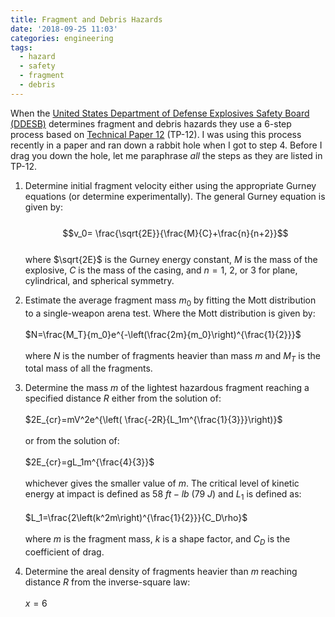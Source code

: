 ```yaml
---
title: Fragment and Debris Hazards
date: '2018-09-25 11:03'
categories: engineering
tags:
  - hazard
  - safety
  - fragment
  - debris
---
```


When the [United States Department of Defense Explosives Safety Board (DDESB)][9615d5d6] determines fragment and debris hazards they use a 6-step process based on [Technical Paper 12][1096b4d4] (TP-12).  I was using this process recently in a paper and ran down a rabbit hole when I got to step 4.  Before I drag you down the hole, let me paraphrase *all* the steps as they are listed in TP-12.

1.  Determine initial fragment velocity either using the appropriate Gurney equations (or determine experimentally). The general Gurney equation is given by:   <br/><br/>
 $$v_0= \frac{\sqrt{2E}}{\frac{M}{C}+\frac{n}{n+2}}$$  
 where $\sqrt{2E}$ is the Gurney energy constant, $M$ is the mass of the explosive, $C$ is the mass of the casing, and $n=1,\: 2,$ or $3$ for plane, cylindrical, and spherical symmetry.

2.  Estimate the average fragment mass $m_0$ by fitting the Mott distribution to a single-weapon arena test.  Where the Mott distribution is given by:<br/><br/>
$N=\frac{M_T}{m_0}e^{-\left(\frac{2m}{m_0}\right)^{\frac{1}{2}}}$<br/><br/>
where $N$ is the number of fragments heavier than mass $m$ and $M_T$ is the total mass of all the fragments.

3.  Determine the mass $m$ of the lightest hazardous fragment reaching a specified distance $R$ either from the solution of:<br/><br/>
$2E_{cr}=mV^2e^{\left( \frac{-2R}{L_1m^{\frac{1}{3}}}\right)}$ <br/><br/>or from the solution of:<br/><br/>
$2E_{cr}=gL_1m^{\frac{4}{3}}$<br/><br/>
whichever gives the smaller value of $m$.  The critical level of kinetic energy at impact is defined as $58\:ft-lb\: \left( 79\:J \right)$ and $L_1$ is defined as:<br/><br/>
$L_1=\frac{2\left(k^2m\right)^{\frac{1}{2}}}{C_D\rho}$<br/><br/>
where $m$ is the fragment mass, $k$ is a shape factor, and $C_D$ is the coefficient of drag.

4.  Determine the areal density of fragments heavier than $m$ reaching distance $R$ from the inverse-square law:<br/><br/>
$x=6$

  [1096b4d4]: http://www.esd.whs.mil/Portals/54/Documents/FOID/Reading%20Room/Other/10-F-0806_Fragment_and_Debris_Hazards.pdf "Fragment and Debris Hazards"
  [9615d5d6]: https://www.denix.osd.mil/ddes/home/ "DDESB"
